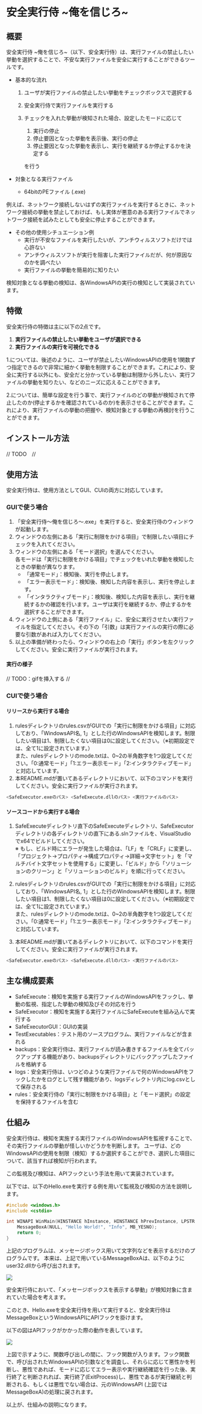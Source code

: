 # 安全実行侍 ~俺を信じろ~

## 概要

安全実行侍 ~俺を信じろ~（以下、安全実行侍）は、実行ファイルの禁止したい挙動を選択することで、不安な実行ファイルを安全に実行することができるツールです。<br>

* 基本的な流れ
	1. ユーザが実行ファイルの禁止したい挙動をチェックボックスで選択する
	2. 安全実行侍で実行ファイルを実行する
	3. チェックを入れた挙動が検知された場合、設定したモードに応じて
		1. 実行の停止
		1. 停止要因となった挙動を表示後、実行の停止
		1. 停止要因となった挙動を表示し、実行を継続するか停止するかを決定する
		
		を行う

* 対象となる実行ファイル
	* 64bitのPEファイル (.exe)

例えば、ネットワーク接続しないはずの実行ファイルを実行するときに、ネットワーク接続の挙動を禁止しておけば、もし実体が悪意のある実行ファイルでネットワーク接続を試みたとしても安全に停止することができます。

* その他の使用シチュエーション例
	* 実行が不安なファイルを実行したいが、アンチウィルスソフトだけでは心許ない
	* アンチウィルスソフトが実行を阻害した実行ファイルだが、何が原因なのかを調べたい
	* 実行ファイルの挙動を簡易的に知りたい

検知対象となる挙動の検知は、各WindowsAPIの実行の検知として実装されています。

## 特徴

安全実行侍の特徴は主に以下の2点です。

1. **実行ファイルの禁止したい挙動をユーザが選択できる**
2. **実行ファイルの実行を可視化できる**

1.については、後述のように、ユーザが禁止したいWindowsAPIの使用を1関数ずつ指定できるので非常に細かく挙動を制限することができます。これにより、安全に実行する以外にも、安全だと分かっている挙動は制限から外したい、実行ファイルの挙動を知りたい、などのニーズに応えることができます。

2.については、簡単な設定を行う事で、実行ファイルのどの挙動が検知されて停止したのか(停止するかを確認されているのか)を表示させることができます。これにより、実行ファイルの挙動の把握や、検知対象とする挙動の再検討を行うことができます。

## インストール方法

// TODO　//

## 使用方法

安全実行侍は、使用方法としてGUI、CUIの両方に対応しています。

### GUIで使う場合

1. 「安全実行侍～俺を信じろ～.exe」を実行すると、安全実行侍のウィンドウが起動します。
1. ウィンドウの左側にある「実行に制限をかける項目」で制限したい項目にチェックを入れてください。
1. ウィンドウの左側にある「モード選択」を選んでください。<br>
	各モードは「実行に制限をかける項目」でチェックをいれた挙動を検知したときの挙動が異なります。
	* 「通常モード」：検知後、実行を停止します。
	* 「エラー表示モード」：検知後、検知した内容を表示し、実行を停止します。
	* 「インタラクティブモード」：検知後、検知した内容を表示し、実行を継続するかの確認を行います。ユーザは実行を継続するか、停止するかを選択することができます。
1. ウィンドウの上側にある「実行ファイル」に、安全に実行させたい実行ファイルを指定してください。その下の「引数」は実行ファイルの実行の際に必要な引数があれば入力してください。
1. 以上の準備が終わったら、ウィンドウの右上の「実行」ボタンを左クリックしてください。安全に実行ファイルが実行されます。

#### 実行の様子
// TODO：gifを挿入する //

### CUIで使う場合

#### リリースから実行する場合

1. rulesディレクトリのrules.csvがGUIでの「実行に制限をかける項目」に対応しており、「WindowsAPI名, 1」とした行のWindowsAPIを検知します。制限したい項目は1、制限したくない項目は0に設定してください。（※初期設定では、全て1に設定されています。）<br>
また、rulesディレクトリのmode.txtは、0~2の半角数字を1つ設定してください。「0:通常モード」「1:エラー表示モード」「2:インタラクティブモード」と対応しています。
1. 本README.mdが置いてあるディレクトリにおいて、以下のコマンドを実行してください。安全に実行ファイルが実行されます。<br>
```bash
<SafeExecutor.exeのパス> <SafeExecute.dllのパス> <実行ファイルのパス>
```

#### ソースコードから実行する場合

1. SafeExecuteディレクトリ直下のSafeExecuteディレクトリ、SafeExecutorディレクトリの各ディレクトリの直下にある.slnファイルを、VisualStudioでx64でビルドしてください。<br>
	※ もし、ビルド時にエラーが発生した場合は、「LF」を「CRLF」に変更し、「プロジェクト→プロパティ→構成プロパティ→詳細→文字セット」を「マルチバイト文字セットを使用する」に変更し、「ビルド」から「ソリューションのクリーン」と「ソリューションのビルド」を順に行ってください。

1. rulesディレクトリのrules.csvがGUIでの「実行に制限をかける項目」に対応しており、「WindowsAPI名, 1」とした行のWindowsAPIを検知します。制限したい項目は1、制限したくない項目は0に設定してください。（※初期設定では、全て1に設定されています。）<br>
また、rulesディレクトリのmode.txtは、0~2の半角数字を1つ設定してください。「0:通常モード」「1:エラー表示モード」「2:インタラクティブモード」と対応しています。
1. 本README.mdが置いてあるディレクトリにおいて、以下のコマンドを実行してください。安全に実行ファイルが実行されます。<br>
```bash
<SafeExecutor.exeのパス> <SafeExecute.dllのパス> <実行ファイルのパス>
```

## 主な構成要素

* SafeExecute：検知を実施する実行ファイルのWindowsAPIをフックし、挙動の監視、指定した挙動の検知及びその対応を行う
* SafeExecutor：検知を実施する実行ファイルにSafeExecuteを組み込んで実行する
* SafeExecutorGUI：GUIの実装
* TestExecutables：テスト用のソースプログラム、実行ファイルなどが含まれる
* backups：安全実行侍は、実行ファイルが読み書きするファイルを全てバックアップする機能があり、backupsディレクトリにバックアップしたファイルを格納する
* logs：安全実行侍は、いつどのような実行ファイルで何のWindowsAPIをフックしたかをログとして残す機能があり、logsディレクトリ内にlog.csvとして保存される
* rules：安全実行侍の「実行に制限をかける項目」と「モード選択」の設定を保持するファイルを含む

## 仕組み

安全実行侍は、検知を実施する実行ファイルのWindowsAPIを監視することで、その実行ファイルの挙動が怪しいかどうかを判断します。
ユーザは、どのWindowsAPIの使用を制限（検知）するか選択することができ、選択した項目について、該当すれば検知が行われます。

この監視及び検知は、APIフックという手法を用いて実装されています。

以下では、以下のHello.exeを実行する例を用いて監視及び検知の方法を説明します。

```cpp
#include <windows.h>
#include <cstdio>

int WINAPI WinMain(HINSTANCE hInstance, HINSTANCE hPrevInstance, LPSTR lpCmdLine, int nCmdShow) {
	MessageBoxA(NULL, "Hello World!", "Info", MB_YESNO);
	return 0;
}

```

上記のプログラムは、メッセージボックス用いて文字列などを表示するだけのプログラムです。
本来は、上記で用いているMessageBoxAは、以下のようにuser32.dllから呼び出されます。

![](./img/callMessageBoxA.png)

安全実行侍において、「メッセージボックスを表示する挙動」が検知対象に含まれていた場合を考えます。

このとき、Hello.exeを安全実行侍を用いて実行すると、安全実行侍はMessageBoxというWindowsAPIにAPIフックを掛けます。

以下の図はAPIフックがかかった際の動作を表しています。

![](./img/callHookedMessageBoxA.png)

上図で示すように、関数呼び出しの間に、フック関数が入ります。フック関数で、呼び出されたWindowsAPIの引数などを調査し、それらに応じて悪性かを判断し、悪性であれば、モードに応じてエラー表示や実行継続確認を行った後、実行終了と判断されれば、実行終了(ExitProcess)し、悪性であるが実行継続と判断される、もしくは悪性でない場合は、元のWindowsAPI (上図ではMessageBoxA)の処理に戻されます。

以上が、仕組みの説明になります。